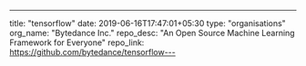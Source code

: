 ---
title: "tensorflow"
date: 2019-06-16T17:47:01+05:30
type: "organisations"
org_name: "Bytedance Inc."
repo_desc: "An Open Source Machine Learning Framework for Everyone"
repo_link: https://github.com/bytedance/tensorflow---